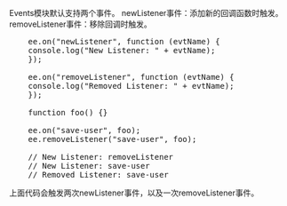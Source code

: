 Events模块默认支持两个事件。
newListener事件：添加新的回调函数时触发。
removeListener事件：移除回调时触发。
<pre>
    ee.on("newListener", function (evtName) {
    console.log("New Listener: " + evtName);
    });

    ee.on("removeListener", function (evtName) {
    console.log("Removed Listener: " + evtName);
    });

    function foo() {}

    ee.on("save-user", foo);
    ee.removeListener("save-user", foo);

    // New Listener: removeListener
    // New Listener: save-user
    // Removed Listener: save-user
</pre>
上面代码会触发两次newListener事件，以及一次removeListener事件。